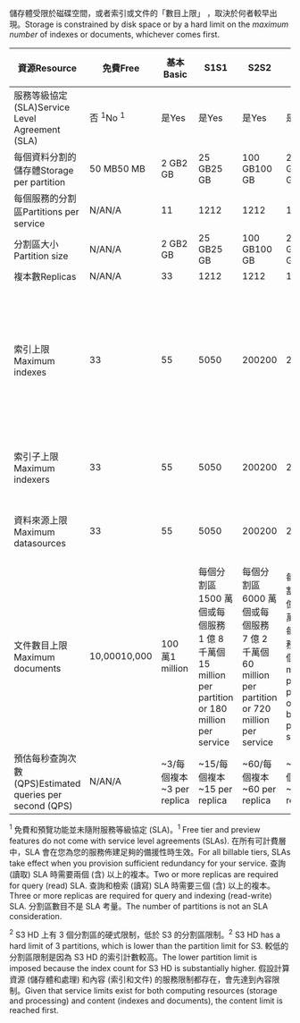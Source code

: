 <span data-ttu-id="35066-101">儲存體受限於磁碟空間，或者索引或文件的「數目上限」  ，取決於何者較早出現。</span><span class="sxs-lookup"><span data-stu-id="35066-101">Storage is constrained by disk space or by a hard limit on the *maximum number* of indexes or documents, whichever comes first.</span></span>

| <span data-ttu-id="35066-102">資源</span><span class="sxs-lookup"><span data-stu-id="35066-102">Resource</span></span> | <span data-ttu-id="35066-103">免費</span><span class="sxs-lookup"><span data-stu-id="35066-103">Free</span></span> | <span data-ttu-id="35066-104">基本</span><span class="sxs-lookup"><span data-stu-id="35066-104">Basic</span></span> | <span data-ttu-id="35066-105">S1</span><span class="sxs-lookup"><span data-stu-id="35066-105">S1</span></span> | <span data-ttu-id="35066-106">S2</span><span class="sxs-lookup"><span data-stu-id="35066-106">S2</span></span> | <span data-ttu-id="35066-107">S3</span><span class="sxs-lookup"><span data-stu-id="35066-107">S3</span></span> | <span data-ttu-id="35066-108">S3 HD</span><span class="sxs-lookup"><span data-stu-id="35066-108">S3 HD</span></span> |
| --- | --- | --- | --- | --- | --- | --- |
| <span data-ttu-id="35066-109">服務等級協定 (SLA)</span><span class="sxs-lookup"><span data-stu-id="35066-109">Service Level Agreement (SLA)</span></span> |<span data-ttu-id="35066-110">否 <sup>1</sup></span><span class="sxs-lookup"><span data-stu-id="35066-110">No <sup>1</sup></span></span> |<span data-ttu-id="35066-111">是</span><span class="sxs-lookup"><span data-stu-id="35066-111">Yes</span></span> |<span data-ttu-id="35066-112">是</span><span class="sxs-lookup"><span data-stu-id="35066-112">Yes</span></span> |<span data-ttu-id="35066-113">是</span><span class="sxs-lookup"><span data-stu-id="35066-113">Yes</span></span> |<span data-ttu-id="35066-114">是</span><span class="sxs-lookup"><span data-stu-id="35066-114">Yes</span></span> |<span data-ttu-id="35066-115">是</span><span class="sxs-lookup"><span data-stu-id="35066-115">Yes</span></span> |
| <span data-ttu-id="35066-116">每個資料分割的儲存體</span><span class="sxs-lookup"><span data-stu-id="35066-116">Storage per partition</span></span> |<span data-ttu-id="35066-117">50 MB</span><span class="sxs-lookup"><span data-stu-id="35066-117">50 MB</span></span> |<span data-ttu-id="35066-118">2 GB</span><span class="sxs-lookup"><span data-stu-id="35066-118">2 GB</span></span> |<span data-ttu-id="35066-119">25 GB</span><span class="sxs-lookup"><span data-stu-id="35066-119">25 GB</span></span> |<span data-ttu-id="35066-120">100 GB</span><span class="sxs-lookup"><span data-stu-id="35066-120">100 GB</span></span> |<span data-ttu-id="35066-121">200 GB</span><span class="sxs-lookup"><span data-stu-id="35066-121">200 GB</span></span> |<span data-ttu-id="35066-122">200 GB</span><span class="sxs-lookup"><span data-stu-id="35066-122">200 GB</span></span> |
| <span data-ttu-id="35066-123">每個服務的分割區</span><span class="sxs-lookup"><span data-stu-id="35066-123">Partitions per service</span></span> |<span data-ttu-id="35066-124">N/A</span><span class="sxs-lookup"><span data-stu-id="35066-124">N/A</span></span> |<span data-ttu-id="35066-125">1</span><span class="sxs-lookup"><span data-stu-id="35066-125">1</span></span> |<span data-ttu-id="35066-126">12</span><span class="sxs-lookup"><span data-stu-id="35066-126">12</span></span> |<span data-ttu-id="35066-127">12</span><span class="sxs-lookup"><span data-stu-id="35066-127">12</span></span> |<span data-ttu-id="35066-128">12</span><span class="sxs-lookup"><span data-stu-id="35066-128">12</span></span> |<span data-ttu-id="35066-129">3 <sup>2</sup></span><span class="sxs-lookup"><span data-stu-id="35066-129">3 <sup>2</sup></span></span> |
| <span data-ttu-id="35066-130">分割區大小</span><span class="sxs-lookup"><span data-stu-id="35066-130">Partition size</span></span> |<span data-ttu-id="35066-131">N/A</span><span class="sxs-lookup"><span data-stu-id="35066-131">N/A</span></span> |<span data-ttu-id="35066-132">2 GB</span><span class="sxs-lookup"><span data-stu-id="35066-132">2 GB</span></span> |<span data-ttu-id="35066-133">25 GB</span><span class="sxs-lookup"><span data-stu-id="35066-133">25 GB</span></span> |<span data-ttu-id="35066-134">100 GB</span><span class="sxs-lookup"><span data-stu-id="35066-134">100 GB</span></span> |<span data-ttu-id="35066-135">200 GB</span><span class="sxs-lookup"><span data-stu-id="35066-135">200 GB</span></span> |<span data-ttu-id="35066-136">200 GB</span><span class="sxs-lookup"><span data-stu-id="35066-136">200 GB</span></span> |
| <span data-ttu-id="35066-137">複本數</span><span class="sxs-lookup"><span data-stu-id="35066-137">Replicas</span></span> |<span data-ttu-id="35066-138">N/A</span><span class="sxs-lookup"><span data-stu-id="35066-138">N/A</span></span> |<span data-ttu-id="35066-139">3</span><span class="sxs-lookup"><span data-stu-id="35066-139">3</span></span> |<span data-ttu-id="35066-140">12</span><span class="sxs-lookup"><span data-stu-id="35066-140">12</span></span> |<span data-ttu-id="35066-141">12</span><span class="sxs-lookup"><span data-stu-id="35066-141">12</span></span> |<span data-ttu-id="35066-142">12</span><span class="sxs-lookup"><span data-stu-id="35066-142">12</span></span> |<span data-ttu-id="35066-143">12</span><span class="sxs-lookup"><span data-stu-id="35066-143">12</span></span> |
| <span data-ttu-id="35066-144">索引上限</span><span class="sxs-lookup"><span data-stu-id="35066-144">Maximum indexes</span></span> |<span data-ttu-id="35066-145">3</span><span class="sxs-lookup"><span data-stu-id="35066-145">3</span></span> |<span data-ttu-id="35066-146">5</span><span class="sxs-lookup"><span data-stu-id="35066-146">5</span></span> |<span data-ttu-id="35066-147">50</span><span class="sxs-lookup"><span data-stu-id="35066-147">50</span></span> |<span data-ttu-id="35066-148">200</span><span class="sxs-lookup"><span data-stu-id="35066-148">200</span></span> |<span data-ttu-id="35066-149">200</span><span class="sxs-lookup"><span data-stu-id="35066-149">200</span></span> |<span data-ttu-id="35066-150">每個分割區 1000 個或每個服務 3000 個</span><span class="sxs-lookup"><span data-stu-id="35066-150">1000 per partition or 3000 per service</span></span> |
| <span data-ttu-id="35066-151">索引子上限</span><span class="sxs-lookup"><span data-stu-id="35066-151">Maximum indexers</span></span> |<span data-ttu-id="35066-152">3</span><span class="sxs-lookup"><span data-stu-id="35066-152">3</span></span> |<span data-ttu-id="35066-153">5</span><span class="sxs-lookup"><span data-stu-id="35066-153">5</span></span> |<span data-ttu-id="35066-154">50</span><span class="sxs-lookup"><span data-stu-id="35066-154">50</span></span> |<span data-ttu-id="35066-155">200</span><span class="sxs-lookup"><span data-stu-id="35066-155">200</span></span> |<span data-ttu-id="35066-156">200</span><span class="sxs-lookup"><span data-stu-id="35066-156">200</span></span> |<span data-ttu-id="35066-157">不支援索引子</span><span class="sxs-lookup"><span data-stu-id="35066-157">No indexer support</span></span> |
| <span data-ttu-id="35066-158">資料來源上限</span><span class="sxs-lookup"><span data-stu-id="35066-158">Maximum datasources</span></span> |<span data-ttu-id="35066-159">3</span><span class="sxs-lookup"><span data-stu-id="35066-159">3</span></span> |<span data-ttu-id="35066-160">5</span><span class="sxs-lookup"><span data-stu-id="35066-160">5</span></span> |<span data-ttu-id="35066-161">50</span><span class="sxs-lookup"><span data-stu-id="35066-161">50</span></span> |<span data-ttu-id="35066-162">200</span><span class="sxs-lookup"><span data-stu-id="35066-162">200</span></span> |<span data-ttu-id="35066-163">200</span><span class="sxs-lookup"><span data-stu-id="35066-163">200</span></span> |<span data-ttu-id="35066-164">不支援索引子</span><span class="sxs-lookup"><span data-stu-id="35066-164">No indexer support</span></span> |
| <span data-ttu-id="35066-165">文件數目上限</span><span class="sxs-lookup"><span data-stu-id="35066-165">Maximum documents</span></span> |<span data-ttu-id="35066-166">10,000</span><span class="sxs-lookup"><span data-stu-id="35066-166">10,000</span></span> |<span data-ttu-id="35066-167">100 萬</span><span class="sxs-lookup"><span data-stu-id="35066-167">1 million</span></span> |<span data-ttu-id="35066-168">每個分割區 1500 萬個或每個服務 1 億 8 千萬個</span><span class="sxs-lookup"><span data-stu-id="35066-168">15 million per partition or 180 million per service</span></span> |<span data-ttu-id="35066-169">每個分割區 6000 萬個或每個服務 7 億 2 千萬個</span><span class="sxs-lookup"><span data-stu-id="35066-169">60 million per partition or 720 million per service</span></span> |<span data-ttu-id="35066-170">每個分割區 1 億 2 千萬個或每個服務 14 億個</span><span class="sxs-lookup"><span data-stu-id="35066-170">120 million per partition or 1.4 billion per service</span></span> |<span data-ttu-id="35066-171">每個索引 1 百萬個或每個分割區 2 億個</span><span class="sxs-lookup"><span data-stu-id="35066-171">1 million per index or 200 million per partition</span></span> |
| <span data-ttu-id="35066-172">預估每秒查詢次數 (QPS)</span><span class="sxs-lookup"><span data-stu-id="35066-172">Estimated queries per second (QPS)</span></span> |<span data-ttu-id="35066-173">N/A</span><span class="sxs-lookup"><span data-stu-id="35066-173">N/A</span></span> |<span data-ttu-id="35066-174">~3/每個複本</span><span class="sxs-lookup"><span data-stu-id="35066-174">~3 per replica</span></span> |<span data-ttu-id="35066-175">~15/每個複本</span><span class="sxs-lookup"><span data-stu-id="35066-175">~15 per replica</span></span> |<span data-ttu-id="35066-176">~60/每個複本</span><span class="sxs-lookup"><span data-stu-id="35066-176">~60 per replica</span></span> |<span data-ttu-id="35066-177">~60/每個複本</span><span class="sxs-lookup"><span data-stu-id="35066-177">~60 per replica</span></span> |<span data-ttu-id="35066-178">>60/每個複本</span><span class="sxs-lookup"><span data-stu-id="35066-178">>60 per replica</span></span> |

<span data-ttu-id="35066-179"><sup>1</sup> 免費和預覽功能並未隨附服務等級協定 (SLA)。</span><span class="sxs-lookup"><span data-stu-id="35066-179"><sup>1</sup> Free tier and preview features do not come with service level agreements (SLAs).</span></span> <span data-ttu-id="35066-180">在所有可計費層中，SLA 會在您為您的服務佈建足夠的備援性時生效。</span><span class="sxs-lookup"><span data-stu-id="35066-180">For all billable tiers, SLAs take effect when you provision sufficient redundancy for your service.</span></span> <span data-ttu-id="35066-181">查詢 (讀取) SLA 時需要兩個 (含) 以上的複本。</span><span class="sxs-lookup"><span data-stu-id="35066-181">Two or more replicas are required for query (read) SLA.</span></span> <span data-ttu-id="35066-182">查詢和檢索 (讀寫) SLA 時需要三個 (含) 以上的複本。</span><span class="sxs-lookup"><span data-stu-id="35066-182">Three or more replicas are required for query and indexing (read-write) SLA.</span></span> <span data-ttu-id="35066-183">分割區數目不是 SLA 考量。</span><span class="sxs-lookup"><span data-stu-id="35066-183">The number of partitions is not an SLA consideration.</span></span> 

<span data-ttu-id="35066-184"><sup>2</sup> S3 HD 上有 3 個分割區的硬式限制，低於 S3 的分割區限制。</span><span class="sxs-lookup"><span data-stu-id="35066-184"><sup>2</sup> S3 HD has a hard limit of 3 partitions, which is lower than the partition limit for S3.</span></span> <span data-ttu-id="35066-185">較低的分割區限制是因為 S3 HD 的索引計數較高。</span><span class="sxs-lookup"><span data-stu-id="35066-185">The lower partition limit is imposed because the index count for S3 HD is substantially higher.</span></span> <span data-ttu-id="35066-186">假設計算資源 (儲存體和處理) 和內容 (索引和文件) 的服務限制都存在，會先達到內容限制。</span><span class="sxs-lookup"><span data-stu-id="35066-186">Given that service limits exist for both computing resources (storage and processing) and content (indexes and documents), the content limit is reached first.</span></span>
